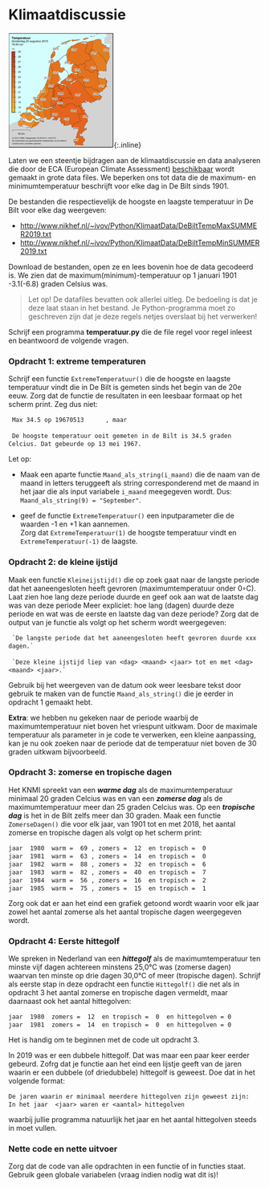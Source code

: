 # Klimaatdiscussie

![](KaartNederlandKlein.png){:.inline}

Laten we een steentje bijdragen aan de klimaatdiscussie en data analyseren die  door de ECA (European Climate Assessment) [beschikbaar](http://eca.knmi.nl/dailydata/predefinedseries.php) wordt gemaakt in grote  data files. We beperken ons tot data die de maximum- en minimumtemperatuur beschrijft voor elke dag in De Bilt sinds 1901. 

De bestanden die respectievelijk de hoogste en laagste temperatuur in De Bilt voor elke dag weergeven:


- <http://www.nikhef.nl/~ivov/Python/KlimaatData/DeBiltTempMaxSUMMER2019.txt>
- <http://www.nikhef.nl/~ivov/Python/KlimaatData/DeBiltTempMinSUMMER2019.txt>

Download de bestanden, open ze en lees bovenin hoe de data gecodeerd is. We zien dat de maximum(minimum)-temperatuur op 1 januari 1901 -3.1(-6.8) graden Celsius was.

> Let op! De datafiles bevatten ook allerlei uitleg. De bedoeling is dat je deze laat staan in het bestand. Je Python-programma moet zo geschreven zijn dat je deze regels netjes overslaat bij het verwerken!

Schrijf een programma **temperatuur.py** die de file regel voor regel inleest
en beantwoord de volgende vragen.

### Opdracht 1: extreme temperaturen

Schrijf een functie `ExtremeTemperatuur()` die de hoogste en laagste temperatuur vindt die in De Bilt is gemeten sinds het begin van de 20e eeuw. Zorg dat de functie de resultaten in een leesbaar formaat op het scherm print. Zeg dus niet: 

     Max 34.5 op 19670513      , maar

     De hoogste temperatuur ooit gemeten in de Bilt is 34.5 graden Celcius. Dat gebeurde op 13 mei 1967.

Let op: 

 - Maak een aparte functie `Maand_als_string(i_maand)` die de naam van de maand in letters teruggeeft als string corresponderend met de maand in het jaar die als input variabele `i_maand` meegegeven wordt. Dus: `Maand_als_string(9) = "September"`.
 
 - geef de functie `ExtremeTemperatuur()` een inputparameter die de waarden -1 en +1 kan aannemen.   
   Zorg dat `ExtremeTemperatuur(1)` de hoogste temperatuur vindt en `ExtremeTemperatuur(-1)` de laagste.


### Opdracht 2: de kleine ijstijd

Maak een functie `Kleineijstijd()` die op zoek gaat naar de langste periode dat het aaneengesloten heeft gevroren (maximumtemperatuur onder 0◦C). Laat zien hoe lang deze periode duurde en geef ook aan wat de laatste dag was van deze periode
Meer expliciet: hoe lang (dagen) duurde deze periode en wat was de eerste en laatste dag van deze periode?  Zorg dat de output van je functie als volgt op het scherm wordt weergegeven:

     `De langste periode dat het aaneengesloten heeft gevroren duurde xxx dagen.`
     
     `Deze kleine ijstijd liep van <dag> <maand> <jaar> tot en met <dag> <maand> <jaar>.`

Gebruik bij het weergeven van de datum ook weer leesbare tekst door gebruik te maken van de functie `Maand_als_string()`
 die je eerder in opdracht 1 gemaakt hebt.

**Extra**: we hebben nu gekeken naar de periode waarbij de maximumtemperatuur niet boven het vriespunt uitkwam. Door de maximale temperatuur als parameter in je code te verwerken, een kleine aanpassing, kan je nu ook zoeken naar de periode dat de temperatuur niet boven de 30 graden uitkwam bijvoorbeeld.

 
### Opdracht 3: zomerse en tropische dagen

Het KNMI spreekt van een ***warme dag*** als de maximumtemperatuur minimaal 20 graden Celcius was en van een ***zomerse dag*** als de maximumtemperatuur meer dan 25 graden Celcius was. Op een ***tropische dag*** is het in de Bilt zelfs meer dan 30 graden. Maak een functie `ZomerseDagen()` die voor elk jaar, van 1901 tot en met 2018, het aantal zomerse en tropische dagen als volgt op het scherm print:

    jaar  1980  warm =  69 , zomers =  12  en tropisch =  0
    jaar  1981  warm =  63 , zomers =  14  en tropisch =  0
    jaar  1982  warm =  88 , zomers =  32  en tropisch =  6
    jaar  1983  warm =  82 , zomers =  40  en tropisch =  7
    jaar  1984  warm =  56 , zomers =  16  en tropisch =  2
    jaar  1985  warm =  75 , zomers =  15  en tropisch =  1


Zorg ook dat er aan het eind een grafiek getoond wordt waarin voor elk jaar zowel het aantal zomerse als het aantal tropische dagen weergegeven wordt.

### Opdracht 4: Eerste hittegolf

We spreken in Nederland van een ***hittegolf*** als de maximumtemperatuur ten minste vijf dagen achtereen minstens 25,0°C was (zomerse dagen) waarvan ten minste op drie dagen 30,0°C of meer (tropische dagen). Schrijf als eerste stap in deze opdracht een functie `Hittegolf()` die net als in opdracht 3 het aantal zomerse en tropische dagen vermeldt, maar daarnaast ook het aantal hittegolven:

    jaar  1980  zomers =  12  en tropisch =  0  en hittegolven = 0
    jaar  1981  zomers =  14  en tropisch =  0  en hittegolven = 0

Het is handig om te beginnen met de code uit opdracht 3.

In 2019 was er een dubbele hittegolf. Dat was maar een paar keer eerder gebeurd. Zofrg dat je functie aan het eind een lijstje geeft van de jaren waarin er een dubbele (of driedubbele) hittegolf is geweest. Doe dat in het volgende format:

    De jaren waarin er minimaal meerdere hittegolven zijn geweest zijn:
    In het jaar  <jaar> waren er <aantal> hittegolven
    
waarbij jullie programma natuurlijk het jaar en het aantal hittegolven steeds in moet vullen.


### Nette code en nette uitvoer

Zorg dat de code van alle opdrachten in een functie of in functies staat. Gebruik geen globale variabelen (vraag indien nodig wat dit is)!
